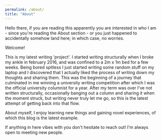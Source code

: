 ```yaml
---
permalink: /about/
title: "About"
---
```


Hello there, if you are reading this apparently you are interested in who I am - since you're reading the About section - or you just happened to accidentally somehow land here; in which case, no worries. 

Welcome! 

This is my latest writing 'project'. I started writing structurally when I broke my ankle in february 2016, and was confined to a 2m x 1m bed for a few weeks. Being bored spitless I just started writing some random stuff on my laptop and I discovered that I actually liked the process of writing down my thoughts and sharing them. This was the beginning of a journey that culminated in me winning a university writing competition after which I was the official university columnist for a year. After my term was over I've not written structurally, occasionally banging out a column and sharing it when the moment struck, but writing never truly let me go, so this is the latest attempt of getting back into that flow.

About myself, I enjoy learning new things and gaining novel experiences, of which this blog is the latest example.

If anything in here vibes with you don't hesitate to reach out! I'm always open to meeting new people.